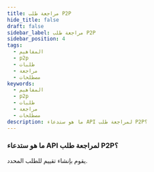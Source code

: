 ```yaml
---
title: مراجعة طلب P2P
hide_title: false
draft: false
sidebar_label: مراجعة طلب P2P
sidebar_position: 4
tags:
  - المفاهيم
  - p2p
  - طلبات
  - مراجعة
  - مصطلحات
keywords:
  - المفاهيم
  - p2p
  - طلبات
  - مراجعة
  - مصطلحات
description: ما هو ستدعاء API لمراجعة طلب P2P؟
---
```


### ما هو ستدعاء API لمراجعة طلب P2P؟

يقوم بإنشاء تقييم للطلب المحدد.
